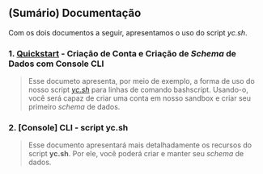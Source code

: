 ## (Sumário) Documentação

Com os dois documentos a seguir, apresentamos o uso do script _yc.sh_.

### 1. [Quickstart](https://github.com/ycodify-tech/cli-scripts/blob/master/Quickstart.sh) - Criação de Conta e Criação de _Schema_ de Dados com Console CLI
> Esse documeto apresenta, por meio de exemplo, a forma de uso do nosso script _[yc.sh](https://github.com/ycodify-tech/cli-scripts/blob/master/yc.sh)_ para linhas de comando bashscript. Usando-o, você será capaz de criar uma conta em nosso sandbox e criar seu primeiro _schema_ de dados. 

### 2. [Console] CLI - script yc.sh
> Esse documento apresentará mais detalhadamente os recursos do script **yc.sh**. Por ele, você poderá criar e manter seu _schema_ de dados.
